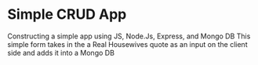 # Simple CRUD App
Constructing a simple app using JS, Node.Js, Express, and Mongo DB
This simple form takes in the a Real Housewives quote as an input on the client side and adds it into a Mongo DB
